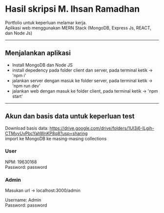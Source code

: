 # Hasil skripsi M. Ihsan Ramadhan

Portfolio untuk keperluan melamar kerja.  
Aplikasi web menggunakan MERN Stack (MongoDB, Express Js, REACT, dan Node Js)

---

## Menjalankan aplikasi

- Install MongoDB dan Node JS
- install depedency pada folder client dan server, pada terminal ketik -> 'npm i'
- jalankan server dengan masuk ke folder server, pada terminal ketik -> 'npm run dev'
- jalankan web dengan masuk ke folder client, pada terminal ketik -> 'npm start'

---

## Akun dan basis data untuk keperluan test

Download basis data: https://drive.google.com/drive/folders/1UI3j6-ILgih-CTMyvUvPbcYahWnKP8q8?usp=sharing  
import ke MongoDB ke masing-masing collections

### User

NPM: 19630168  
Password: password

### Admin

Masukan url -> localhost:3000/admin

Username: Admin  
Password: password
